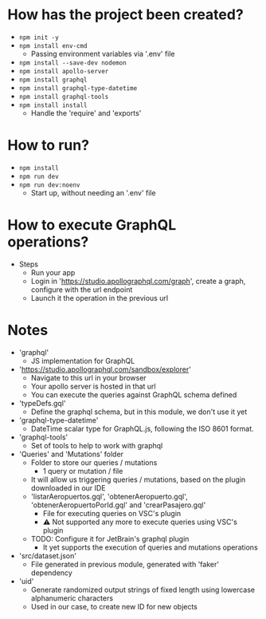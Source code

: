 # How has the project been created?
* `npm init -y`
* `npm install env-cmd`
    * Passing environment variables via '.env' file
* `npm install --save-dev nodemon`
* `npm install apollo-server`
* `npm install graphql`
* `npm install graphql-type-datetime`
* `npm install graphql-tools`
* `npm install install`
    * Handle the 'require' and 'exports'

# How to run?
* `npm install`
* `npm run dev`
* `npm run dev:noenv`
    * Start up, without needing an '.env' file

# How to execute GraphQL operations?
* Steps
    * Run your app
    * Login in 'https://studio.apollographql.com/graph', create a graph, configure with the url endpoint
    * Launch it the operation in the previous url

# Notes
* 'graphql'
    * JS implementation for GraphQL
* 'https://studio.apollographql.com/sandbox/explorer'
    * Navigate to this url in your browser
    * Your apollo server is hosted in that url
    * You can execute the queries against GraphQL schema defined
* 'typeDefs.gql'
    * Define the graphql schema, but in this module, we don't use it yet
* 'graphql-type-datetime'
    * DateTime scalar type for GraphQL.js, following the ISO 8601 format.
* 'graphql-tools'
    * Set of tools to help to work with graphql
* 'Queries' and 'Mutations' folder
    * Folder to store our queries / mutations
        * 1 query or mutation / file
    * It will allow us triggering queries / mutations, based on the plugin downloaded in our IDE
    * 'listarAeropuertos.gql', 'obtenerAeropuerto.gql', 'obtenerAeropuertoPorId.gql' and 'crearPasajero.gql'
        * File for executing queries on VSC's plugin
        * :warning: Not supported any more to execute queries using VSC's plugin
    * TODO: Configure it for JetBrain's graphql plugin
        * It yet supports the execution of queries and mutations operations
* 'src/dataset.json'
    * File generated in previous module, generated with 'faker' dependency
* 'uid'
  * Generate randomized output strings of fixed length using lowercase alphanumeric characters
  * Used in our case, to create new ID for new objects
  